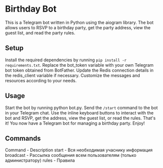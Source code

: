 # Birthday Bot
This is a Telegram bot written in Python using the aiogram library. The bot allows users to RSVP to a birthday party, get the party address, view the guest list, and read the party rules.

## Setup
Install the required dependencies by running `pip install -r requirements.txt`.
Replace the bot_token variable with your own Telegram bot token obtained from BotFather.
Update the Redis connection details in the redis_client variable if necessary.
Customize the messages and resources according to your needs.
## Usage
Start the bot by running python bot.py.
Send the `/start` command to the bot in your Telegram chat.
Use the inline keyboard buttons to interact with the bot and RSVP, get the address, view the guest list, or read the rules.
That's it! You now have a Telegram bot for managing a birthday party. Enjoy!

## Commands

Command - Description
start - Вся необходимая учаснику информация
broadcast - Рассылка сообщения всем пользователям (только администратору)
rules - Правила

